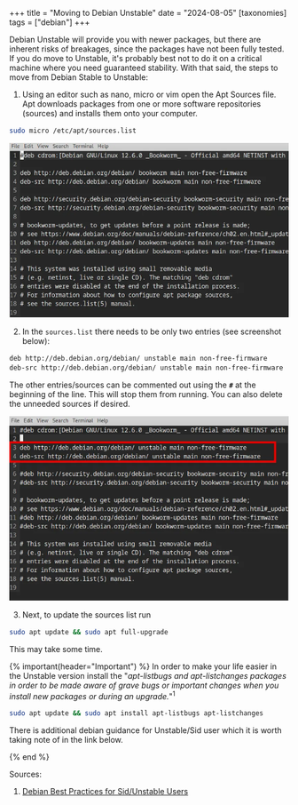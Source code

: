 +++
title =  "Moving to Debian Unstable"
date =   "2024-08-05"
[taxonomies]
tags = ["debian"]
+++

Debian Unstable will provide you with newer packages, but there are inherent risks of breakages, since the packages have not been fully tested. If you do move to Unstable, it's probably best not to do it on a critical machine where you need guaranteed stability. With that said, the steps to move from Debian Stable to Unstable:

1. Using an editor such as nano, micro or vim open the Apt Sources file.  Apt downloads packages from one or more software repositories (sources) and installs them onto your computer.

```bash
sudo micro /etc/apt/sources.list
```
![sources.list original](sources-orig.webp)

2. In the `sources.list` there needs to be only two entries (see screenshot below):

```bash
deb http://deb.debian.org/debian/ unstable main non-free-firmware
deb-src http://deb.debian.org/debian/ unstable main non-free-firmware
```

The other entries/sources can be commented out using the **`#`** at the beginning of the line.  This will stop them from running.  You can also delete the unneeded sources if desired.

![sources.list unstable](sources-unstable.webp)

3. Next, to update the sources list run

```bash
sudo apt update && sudo apt full-upgrade
```

This may take some time.


{% important(header="Important") %}
In order to make your life easier in the Unstable version install the "*apt-listbugs and apt-listchanges packages in order to be made aware of grave bugs or important changes when you install new packages or during an upgrade.*"<sup>1</sup>

```bash
sudo apt update && sudo apt install apt-listbugs apt-listchanges
```

There is additional debian guidance for Unstable/Sid user which it is worth taking note of in the link below.

{% end %}


Sources:
1. [Debian Best Practices for Sid/Unstable Users](https://wiki.debian.org/DebianUnstable#:~:text=Install%20the%20apt%2Dlistbugs%20and,data%20is%20not%20a%20problem)
